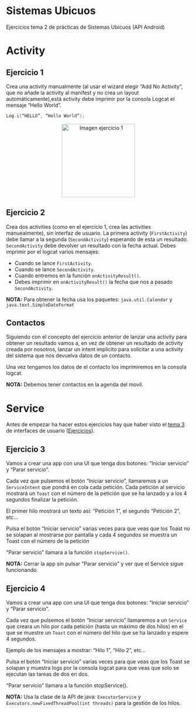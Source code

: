 # Sistemas Ubicuos
Ejercicios tema 2 de prácticas de Sistemas Ubicuos (API Android)
# Activity
## Ejercicio 1
Crea una activity manualmente (al usar el wizard elegir “Add No Activity”, que no añade la activity al manifest y no crea un layout automáticamente),está activity debe imprimir por la consola Logcat el mensaje “Hello World”.
```java
Log.i(“HELLO”, “Hello World”);
```
<p align="center">
<img 
src="https://raw.githubusercontent.com/rodrimmbdev/seu_tema2/master/imgs/exercise_1.png"
alt="Imagen ejercicio 1"
height="200"
/>
</p>

## Ejercicio 2
Crea dos activities (como en el ejercicio 1, crea las activities manuealmente), sin interfaz de usuario. La primera activity (```FirstActivity```) debe llamar a la segunda (```SecondActivity```) esperando de esta un resultado. ```SecondActivity``` debe devolver un resultado con la fecha actual.
Debes imprimir por el logcat varios mensajes:
* Cuando se lance ```FirstActivity```.
* Cuando se lance ```SecondActivity```.
* Cuando entremos en la función ```onActivityResult()```.
* Debes imprimir en ```onActivityResult()``` la fecha que nos a pasado ```SecondActivity```.

<b>NOTA:</b> Para obtener la fecha usa los paquetes: ```java.util.Calendar``` y ```java.text.SimpleDateFormat```

## Contactos
Siguiendo con el concepto del ejercicio anterior de lanzar una activity para obtener un resultado vamos a, en vez de obtener un resultado de activity creada por nosotros, lanzar un intent implicito para solicitar a una activity del sistema que nos devuelva datos de un contacto. 

Una vez tengamos los datos de el contacto los imprimiremos en la consola logcat.

<b>NOTA:</b> Debemos tener contactos en la agenda del movil.

# Service
Antes de empezar ha hacer estos ejercicios hay que haber visto el <a href="https://docs.google.com/presentation/d/1hh3VbOnFx8NcYuah30U32LnCMCho4X4inkUPNziGEq0/edit?usp=sharing">tema 3</a> de interfaces de usuario (<a href="https://github.com/rodrimmbdev/seu_tema3">Ejercicios</a>).
## Ejercicio 3
Vamos a crear una app con una UI que tenga dos botones: “Iniciar servicio” y “Parar servicio”.
 
Cada vez que pulsemos el botón “Iniciar servicio”, llamaremos a un ```ServiceIntent``` que pondrá en cola cada petición. Cada petición al servicio mostrará un ```Toast``` con el número de la petición que se ha lanzado y a los 4 segundos finalizar la petición.

El primer hilo mostrará un texto así: “Petición 1”, el segundo “Petición 2”, etc…

Pulsa el botón “Iniciar servicio” varias veces para que veas que los Toast no se solapan al mostrarse por pantalla y cada 4 segundos se muestra un Toast con el número de la petición 

“Parar servicio” llamara a la función ```stopService()```.


<b>NOTA:</b> Cerrar la app sin pulsar “Parar servicio” y ver que el Service sigue funcionando.
## Ejercicio 4
Vamos a crear una app con una UI que tenga dos botones: “Iniciar servicio” y “Parar servicio”.
 
Cada vez que pulsemos el botón “Iniciar servicio” llamaremos a un ```Service``` que creara un hilo por cada petición (hasta un máximo de dos hilos) en el que se muestre un ```Toast``` con el número del hilo que se ha lanzado y espere 4 segundos.
 
Ejemplo de los mensajes a mostrar: “Hilo 1”, “Hilo 2”, etc…

Pulsa el botón “Iniciar servicio” varias veces para que veas que los Toast se solapan y muestra logs por la consola logcat para que veas que solo se ejecutan las tareas de dos en dos.

“Parar servicio” llamara a la función stopService().


<b>NOTA:</b> Usa la clase de la API de java: ```ExecutorService``` y ```Executors.newFixedThreadPool(int threads)``` para la gestión de los hilos. 
